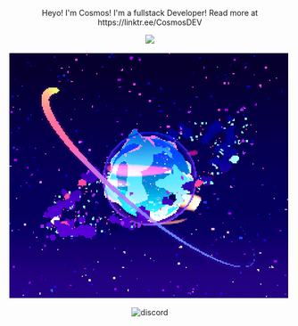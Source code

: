 <p align="center">
Heyo! I'm Cosmos!
I'm a fullstack Developer!
Read more at https://linktr.ee/CosmosDEV
</p>

<p align="center">
<a href="https://discord.gg/PrWzd9eBQx" align="center"><img src="https://invidget.switchblade.xyz/eqVUP57PvE?theme=dark"></a>
</p>

![](https://github.com/CosmosTheDEV/CosmosTheDEV/blob/master/planetspin.gif)

<p align="center"> 
  <img src="https://img.shields.io/badge/Uses-Discord-blue/?logo=discord&logoColor=warning&color=7289DA" alt="discord">
</p>
